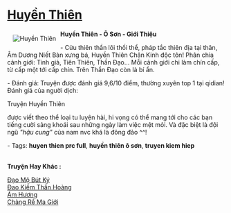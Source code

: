 <a href="https://utruyen.com/huyen-thien/304/" title="Huyền Thiên"><h1>Huyền Thiên</h1></a><div style="display:table"><img align="right" style="float: left; padding: 10px;" src="https://utruyen.com/images/story/200x260/huyen-thien.jpg" alt="Huyền Thiên"><strong>Huyền Thiên - Ô Sơn - Giới Thiệu</strong><p></p> - Cửu thiên thần lôi thối thể, pháp tắc thiên địa tại thân, Âm Dương Niết Bàn xưng bá, Huyền Thiên Chân Kinh độc tôn! Phân chia cảnh giới: Tinh giả, Tiên Thiên, Thần Đạo... Mỗi cảnh giới chi làm chín cấp, từ cấp một tới cấp chín. Trên Thần Đạo còn là bí ẩn.<p></p> - Đánh giá: Truyện được đánh giá 9,6/10 điểm, thường xuyên top 1 tại qidian! Đánh giá của người dịch: <p></p>Truyện Huyền Thiên<p></p> được viết theo thể loại tu luyện hài, hi vọng có thể mang tới cho các bạn tiếng cười sảng khoái sau những ngày làm việc mệt mỏi. Và đặc biệt là đội ngũ <i>"hậu cung"</i> của nam nvc khá là đông đảo ^^!<p></p> - Tags: <strong>huyen thien prc full</strong>, <strong>huyền thiên ô sơn</strong>, <strong>truyen kiem hiep</strong></div><p><br><b>Truyện Hay Khác :</b></p><a href="https://utruyen.com/dao-mo-but-ky/9643/" alt="Đạo Mộ Bút Ký">Đạo Mộ Bút Ký</a><br/><a href="https://truyenhot2020.wordpress.com/2019/12/11/dao-kiem-than-hoang/" alt="Đao Kiếm Thần Hoàng">Đao Kiếm Thần Hoàng</a><br/><a href="https://github.com/quanluxury/ngontinhhot/tree/master/truyenhay/17509/" alt="Ám Hương">Ám Hương</a><br/><a href="https://github.com/quanluxury/truyenhot/tree/master/truyenhay/554/" alt="Chàng Rể Ma Giới">Chàng Rể Ma Giới</a><br/>